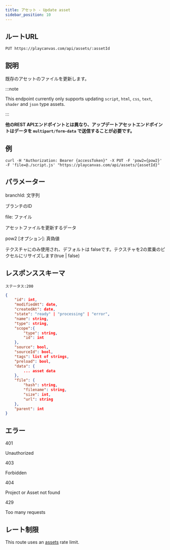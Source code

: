 ```yaml
---
title: アセット - Update asset
sidebar_position: 10
---
```


## ルートURL

```none
PUT https://playcanvas.com/api/assets/:assetId
```

## 説明

既存のアセットのファイルを更新します。

:::note

This endpoint currently only supports updating `script`, `html`, `css`, `text`, `shader` and `json` type assets.

:::

**他のREST APIエンドポイントとは異なり、アップデートアセットエンドポイントはデータを `multipart/form-data` で送信することが必要です。**

## 例

```none
curl -H "Authorization: Bearer {accessToken}" -X PUT -F 'pow2={pow2}' -F 'file=@./script.js' "https://playcanvas.com/api/assets/{assetId}"
```

## パラメーター

<div class="params">
<div class="parameter"><span class="param">branchId: 文字列</span><p>ブランチのID</p></div> 
  <div class="parameter"><span class="param">file: ファイル</span><p>アセットファイルを更新するデータ</p></div> 
  <div class="parameter"><span class="param">pow2 [オプション]: 真偽値</span><p>テクスチャにのみ使用され、デフォルトは falseです。テクスチャを2の累乗のピクセルにリサイズします(true | false)</p></div> 
</div>

## レスポンススキーマ

```none
ステータス:200
```

```json
{
    "id": int,
    "modifiedAt": date,
    "createdAt": date,
    "state": "ready" | "processing" | "error",
    "name": string,
    "type": string,
    "scope":{
        "type": string,
        "id": int
    },
    "source": bool,
    "sourceId": bool,
    "tags": list of strings,
    "preload": bool,
    "data": {
        ... asset data
    },
    "file": {
        "hash": string,
        "filename": string,
        "size": int,
        "url": string
    },
    "parent": int
}
```

## エラー

<div class="params">
<div class="parameter"><span class="param">401</span><p>Unauthorized</p></div>
<div class="parameter"><span class="param">403</span><p>Forbidden</p></div>
<div class="parameter"><span class="param">404</span><p>Project or Asset not found</p></div>
<div class="parameter"><span class="param">429</span><p>Too many requests</p></div>
</div>

## レート制限

This route uses an [assets][1] rate limit.

[1]: /user-manual/api#rate-limiting
